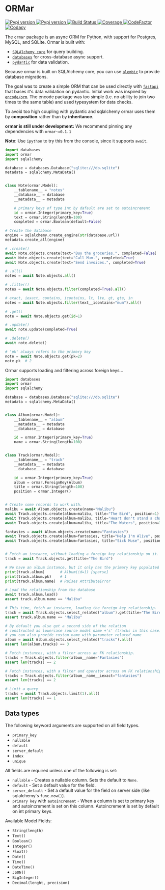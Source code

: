 # ORMar
<p>
<a href="https://pypi.org/project/ormar">
    <img src="https://img.shields.io/pypi/v/ormar.svg" alt="Pypi version">
</a>
<a href="https://pypi.org/project/ormar">
    <img src="https://img.shields.io/pypi/pyversions/ormar.svg" alt="Pypi version">
</a>
<a href="https://travis-ci.com/collerek/ormar">
    <img src="https://travis-ci.com/collerek/ormar.svg?branch=master" alt="Build Status">
</a>
<a href="https://codecov.io/gh/collerek/ormar">
    <img src="https://codecov.io/gh/collerek/ormar/branch/master/graph/badge.svg" alt="Coverage">
</a>
<a href="https://www.codefactor.io/repository/github/collerek/ormar">
<img src="https://www.codefactor.io/repository/github/collerek/ormar/badge" alt="CodeFactor" />
</a>
<a href="https://app.codacy.com/manual/collerek/ormar?utm_source=github.com&utm_medium=referral&utm_content=collerek/oramr&utm_campaign=Badge_Grade_Dashboard">
<img src="https://api.codacy.com/project/badge/Grade/62568734f70f49cd8ea7a1a0b2d0c107" alt="Codacy" />
</a>
</p>

The `ormar` package is an async ORM for Python, with support for Postgres,
MySQL, and SQLite. Ormar is built with:

  * [`SQLAlchemy core`][sqlalchemy-core] for query building.
  * [`databases`][databases] for cross-database async support.
  * [`pydantic`][pydantic] for data validation.

Because ormar is built on SQLAlchemy core, you can use [`alembic`][alembic] to provide
database migrations.

The goal was to create a simple ORM that can be used directly with [`fastapi`][fastapi] that bases it's data validation on pydantic.
Initial work was inspired by [`encode/orm`][encode/orm].
The encode package was too simple (i.e. no ability to join two times to the same table) and used typesystem for data checks.

To avoid too high coupling with pydantic and sqlalchemy ormar uses them by **composition** rather than by **inheritance**.

**ormar is still under development:** We recommend pinning any dependencies with `ormar~=0.1.1`

**Note**: Use `ipython` to try this from the console, since it supports `await`.

```python
import databases
import ormar
import sqlalchemy

database = databases.Database("sqlite:///db.sqlite")
metadata = sqlalchemy.MetaData()


class Note(ormar.Model):
    __tablename__ = "notes"
    __database__ = database
    __metadata__ = metadata

    # primary keys of type int by dafault are set to autoincrement    
    id = ormar.Integer(primary_key=True)
    text = ormar.String(length=100)
    completed = ormar.Boolean(default=False)

# Create the database
engine = sqlalchemy.create_engine(str(database.url))
metadata.create_all(engine)

# .create()
await Note.objects.create(text="Buy the groceries.", completed=False)
await Note.objects.create(text="Call Mum.", completed=True)
await Note.objects.create(text="Send invoices.", completed=True)

# .all()
notes = await Note.objects.all()

# .filter()
notes = await Note.objects.filter(completed=True).all()

# exact, iexact, contains, icontains, lt, lte, gt, gte, in
notes = await Note.objects.filter(text__icontains="mum").all()

# .get()
note = await Note.objects.get(id=1)

# .update()
await note.update(completed=True)

# .delete()
await note.delete()

# 'pk' always refers to the primary key
note = await Note.objects.get(pk=2)
note.pk  # 2
```

Ormar supports loading and filtering across foreign keys...

```python
import databases
import ormar
import sqlalchemy

database = databases.Database("sqlite:///db.sqlite")
metadata = sqlalchemy.MetaData()


class Album(ormar.Model):
    __tablename__ = "album"
    __metadata__ = metadata
    __database__ = database

    id = ormar.Integer(primary_key=True)
    name = ormar.String(length=100)


class Track(ormar.Model):
    __tablename__ = "track"
    __metadata__ = metadata
    __database__ = database

    id = ormar.Integer(primary_key=True)
    album = ormar.ForeignKey(Album)
    title = ormar.String(length=100)
    position = ormar.Integer()


# Create some records to work with.
malibu = await Album.objects.create(name="Malibu")
await Track.objects.create(album=malibu, title="The Bird", position=1)
await Track.objects.create(album=malibu, title="Heart don't stand a chance", position=2)
await Track.objects.create(album=malibu, title="The Waters", position=3)

fantasies = await Album.objects.create(name="Fantasies")
await Track.objects.create(album=fantasies, title="Help I'm Alive", position=1)
await Track.objects.create(album=fantasies, title="Sick Muse", position=2)


# Fetch an instance, without loading a foreign key relationship on it.
track = await Track.objects.get(title="The Bird")

# We have an album instance, but it only has the primary key populated
print(track.album)       # Album(id=1) [sparse]
print(track.album.pk)    # 1
print(track.album.name)  # Raises AttributeError

# Load the relationship from the database
await track.album.load()
assert track.album.name == "Malibu"

# This time, fetch an instance, loading the foreign key relationship.
track = await Track.objects.select_related("album").get(title="The Bird")
assert track.album.name == "Malibu"

# By default you also get a second side of the relation 
# constructed as lowercase source model name +'s' (tracks in this case)
# you can also provide custom name with parameter related_name
album = await Album.objects.select_related("tracks").all()
assert len(album.tracks) == 3

# Fetch instances, with a filter across an FK relationship.
tracks = Track.objects.filter(album__name="Fantasies")
assert len(tracks) == 2

# Fetch instances, with a filter and operator across an FK relationship.
tracks = Track.objects.filter(album__name__iexact="fantasies")
assert len(tracks) == 2

# Limit a query
tracks = await Track.objects.limit(1).all()
assert len(tracks) == 1
```

## Data types

The following keyword arguments are supported on all field types.

  * `primary_key`
  * `nullable`
  * `default`
  * `server_default`
  * `index`
  * `unique`

All fields are required unless one of the following is set:

  * `nullable` - Creates a nullable column. Sets the default to `None`.
  * `default` - Set a default value for the field.
  * `server_default` - Set a default value for the field on server side (like sqlalchemy's `func.now()`).
  * `primary key` with `autoincrement` - When a column is set to primary key and autoincrement is set on this column. 
Autoincrement is set by default on int primary keys. 

Available Model Fields:
* `String(length)`
* `Text()`
* `Boolean()`
* `Integer()`
* `Float()`
* `Date()`
* `Time()`
* `DateTime()`
* `JSON()`
* `BigInteger()`
* `Decimal(lenght, precision)`

[sqlalchemy-core]: https://docs.sqlalchemy.org/en/latest/core/
[databases]: https://github.com/encode/databases
[pydantic]: https://pydantic-docs.helpmanual.io/
[encode/orm]: https://github.com/encode/orm/
[alembic]: https://alembic.sqlalchemy.org/en/latest/
[fastapi]: https://fastapi.tiangolo.com/